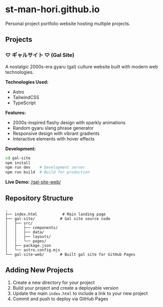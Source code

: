 # st-man-hori.github.io

Personal project portfolio website hosting multiple projects.

## Projects

### ♡ ギャルサイト ♡ (Gal Site)

A nostalgic 2000s-era gyaru (gal) culture website built with modern web technologies.

**Technologies Used:**
- Astro
- TailwindCSS
- TypeScript

**Features:**
- 2000s-inspired flashy design with sparkly animations
- Random gyaru slang phrase generator
- Responsive design with vibrant gradients
- Interactive elements with hover effects

**Development:**
```bash
cd gal-site
npm install
npm run dev    # Development server
npm run build  # Build for production
```

**Live Demo:** [/gal-site-web/](./gal-site-web/)

## Repository Structure

```
.
├── index.html           # Main landing page
├── gal-site/           # Gal site source code
│   ├── src/
│   │   ├── components/
│   │   ├── data/
│   │   ├── layouts/
│   │   └── pages/
│   ├── package.json
│   └── astro.config.mjs
└── gal-site-web/       # Built gal site for GitHub Pages
```

## Adding New Projects

1. Create a new directory for your project
2. Build your project and create a deployable version
3. Update the main `index.html` to include a link to your new project
4. Commit and push to deploy via GitHub Pages
